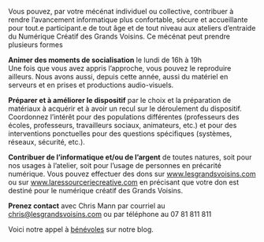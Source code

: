 Vous pouvez, par votre mécénat individuel ou collective, contribuer à rendre l’avancement informatique plus confortable, sécure et accueillante pour tout.e participant.e de tout âge et de tout niveau aux ateliers d’entraide du Numérique Créatif des Grands Voisins. Ce mécénat peut prendre plusieurs formes

**Animer des moments de socialisation** le lundi de 16h à 19h  
Une fois que vous avez appris l’approche, vous pouvez le reproduire ailleurs. Nous avons aussi, depuis cette année, aussi du matériel en serveurs et en prises et productions audio-visuels.

**Préparer et à améliorer le dispositif** par le choix et la préparation de matériaux à acquérir et à avoir un recul sur le déroulement du dispositif. Coordonnez l’intérêt pour des populations différentes (professeurs des écoles, professeurs, travailleurs sociaux, animateurs, etc.) et pour des interventions ponctuelles pour des questions spécifiques (systèmes, réseaux, sécurité, etc.).

**Contribuer de l’informatique et/ou de l’argent** de toutes natures, soit pour nos usages à l’atelier, soit pour l’usage de personnes en précarité numérique. Vous pouvez effectuer des dons sur www.lesgrandsvoisins.com ou sur www.laressourceriecreative.com en précisant que votre don est destiné pour le numérique créatif des Grands Voisins.

**Prenez contact** avec Chris Mann par courriel au [chris@lesgrandsvoisins.com](mailto:chris@lesgrandsvoisins.com?ref=blog.lesgrandsvoisins.com) ou par téléphone au 07 81 811 811

Voici notre appel à  [bénévoles](https://blog.lesgrandsvoisins.com/numerique-creatif-des-grands-voisins/) sur notre blog.